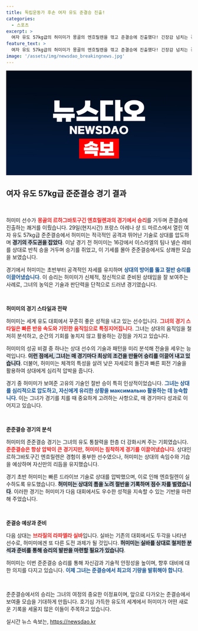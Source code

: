 ```yaml
---
title: 독립운동가 후손 여자 유도 준결승 진출!
categories:
  - 스포츠
excerpt: >
  여자 유도 57kg급의 허미미가 몽골의 엔흐릴렌을 꺾고 준결승에 진출했다! 긴장감 넘치는 경기 속에서 그녀의 반칙승과 절반승은 감동의 포옹으로 이어졌다. 다음 상대는 브라질의 강적 라파엘라 실바!
feature_text: >
  여자 유도 57kg급의 허미미가 몽골의 엔흐릴렌을 꺾고 준결승에 진출했다! 긴장감 넘치는 경기 속에서 그녀의 반칙승과 절반승은 감동의 포옹으로 이어졌다. 다음 상대는 브라질의 강적 라파엘라 실바!
image: '/assets/img/newsdao_breakingnews.jpg'
---
```


<p><img src="/assets/img/newsdao_breakingnews.jpg" alt="cryptoinkorea 속보" /></p>

<h2 data-ke-size="size26">여자 유도 57kg급 준준결승 경기 결과</h2>

<p data-ke-size="size16">&nbsp;</p>

<p>허미미 선수가 <b><span style="color: #ee2323;">몽골의 르하그바토구긴 엔흐릴렌과의 경기에서 승리</span></b>를 거두며 준결승에 진출하는 쾌거를 이뤘습니다. 29일(현지시간) 프랑스 아레나 샹 드 마르스에서 열린 여자 유도 57kg급 준준결승에서 허미미는 적극적인 공격과 뛰어난 기술로 상대를 압도하며 <b><span style="background-color: #21538527;">경기의 주도권을 잡았다</span></b>. 이날 경기 전 허미미는 16강에서 이스라엘의 팀나 넬슨 레비를 상대로 반칙 승을 거두며 승기를 쥐었고, 이 기세를 몰아 준준결승에서도 상쾌한 모습을 보였습니다. </p>

<p>경기에서 허미미는 초반부터 공격적인 자세를 유지하며 <b><span style="color: #1a5490;">상대의 방어를 뚫고 절반 승리를 이끌어냈습니다</span></b>. 이 승리는 허미미가 신체적, 정신적으로 준비된 상태임을 잘 보여주는 사례로, 그녀의 농익은 기술과 판단력을 단적으로 드러낸 경기였습니다. </p>

<p data-ke-size="size16">&nbsp;</p>

<p><b>허미미의 경기 스타일과 전략</b></p>

<p>허미미는 세계 유도 대회에서 꾸준히 좋은 성적을 내고 있는 선수입니다. <b><span style="color: #ee2323;">그녀의 경기 스타일은 빠른 반응 속도와 기민한 움직임으로 특징지어집니다</span></b>. 그녀는 상대의 움직임을 철저히 분석하고, 순간의 기회를 놓치지 않고 활용하는 강점을 가지고 있습니다. </p>

<p>허미미의 성공 비결 중 하나는 상대 선수의 기술과 패턴을 미리 분석해 전술을 세우는 능력입니다. <b><span style="background-color: #21538527;">이런 점에서, 그녀는 매 경기마다 최상의 조건을 만들어 승리를 이끌어 내고 있습니다</span></b>. 더불어, 허미미는 체격의 특성을 살려 낮은 자세로의 돌진과 빠른 회전 기술을 활용하여 상대에게 심리적 압박을 줍니다.</p>

<p>경기 중 허미미가 보여준 고유의 기술인 절반 승이 특히 인상적이었습니다. <b><span style="color: #1a5490;">그녀는 상대를 심리적으로 압도하고, 자신에게 유리한 상황을 максимально 활용하는 데 능숙합니다</span></b>. 이는 그녀가 경기를 치를 때 중요하게 고려하는 사항으로, 매 경기마다 성과로 이어지고 있습니다.</p>

<p data-ke-size="size16">&nbsp;</p>

<p><b>준준결승 경기의 분석</b></p>

<p>허미미의 준준결승 경기는 그녀의 유도 통찰력을 한층 더 강화시켜 주는 기회였습니다. <b><span style="color: #ee2323;">준준결승은 항상 압박이 큰 경기지만, 허미미는 침착하게 경기를 이끌어냈습니다</span></b>. 상대인 르하그바토구긴 엔흐릴렌은 경험이 풍부한 선수였으나, 허미미는 상대의 속임수와 기습을 예상하며 자신만의 리듬을 유지했습니다.</p>

<p>경기 초반 허미미는 빠른 드라이브 기술로 상대를 압박했으며, 이로 인해 엔흐릴렌이 실수하도록 유도했습니다. <b><span style="background-color: #21538527;">허미미는 상대의 틈을 노려 절반을 기록하며 점수 차를 벌렸습니다</span></b>. 이러한 경기는 허미미가 다음 대회에서도 우수한 성적을 지속할 수 있는 기반을 마련해 주었습니다.</p>

<p data-ke-size="size16">&nbsp;</p>

<p><b>준결승 예상과 준비</b></p>

<p>다음 상대는 <b><span style="color: #ee2323;">브라질의 라파엘라 실바</span></b>입니다. 실바는 기존의 대회에서도 두각을 나타낸 선수로, 허미미에겐 또 다른 도전 과제가 될 것입니다. <b><span style="background-color: #21538527;">허미미는 실바를 상대로 철저한 분석과 준비를 통해 승리의 발판을 마련할 필요가 있습니다</span></b>.</p>

<p>허미미는 이번 준준결승 승리를 통해 자신감과 기술적 안정성을 높이며, 향후 대비에 대한 의지를 다지고 있습니다. <b><span style="color: #1a5490;">이제 그녀는 준결승에서 최고의 기량을 발휘해야 합니다</span></b>. </p>

<p data-ke-size="size16">&nbsp;</p>

<p>준준결승에서의 승리는 그녀의 여정의 중요한 이정표이며, 앞으로 다가오는 준결승에서 보여줄 모습을 기대하게 만듭니다. 호기심 가득한 유도의 세계에서 허미미가 어떤 새로운 기록을 세울지 많은 이들이 주목하고 있습니다.</p>
실시간 뉴스 속보는, <a href="https://newsdao.kr" rel="dofollow">https://newsdao.kr</a>


